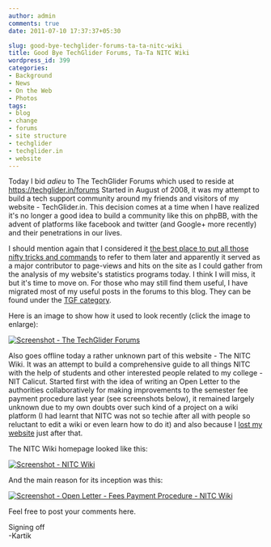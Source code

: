 ```yaml
---
author: admin
comments: true
date: 2011-07-10 17:37:37+05:30

slug: good-bye-techglider-forums-ta-ta-nitc-wiki
title: Good Bye TechGlider Forums, Ta-Ta NITC Wiki
wordpress_id: 399
categories:
- Background
- News
- On the Web
- Photos
tags:
- blog
- change
- forums
- site structure
- techglider
- techglider.in
- website
---
```


Today I bid _adieu_ to The TechGlider Forums which used to reside at https://techglider.in/forums Started in August of 2008, it was my attempt to build a tech support community around my friends and visitors of my website - TechGlider.in. This decision comes at a time when I have realized it's no longer a good idea to build a community like this on phpBB, with the advent of platforms like facebook and twitter (and Google+ more recently) and their penetrations in our lives.

I should mention again that I considered it [the best place to put all those nifty tricks and commands](/post/2011/03/13/and-we-are-back/) to refer to them later and apparently it served as a major contributor to page-views and hits on the site as I could gather from the analysis of my website's statistics programs today. I think I will miss, it but it's time to move on. For those who may still find them useful, I have migrated most of my useful posts in the forums to this blog. They can be found under the [TGF category](/categories/tgf/).

Here is an image to show how it used to look recently (click the image to enlarge):


[![Screenshot - The TechGlider Forums](https://techglider.in/kartik/blog/wp-content/uploads/2011/07/Screenshot-The-TechGlider-Forums-212x300.png)](https://techglider.in/kartik/blog/wp-content/uploads/2011/07/Screenshot-The-TechGlider-Forums.png)


Also goes offline today a rather unknown part of this website - The NITC Wiki. It was an attempt to build a comprehensive guide to all things NITC with the help of students and other interested people related to my college - NIT Calicut. Started first with the idea of writing an Open Letter to the authorities collaboratively for making improvements to the semester fee payment procedure last year (see screenshots below), it remained largely unknown due to my own doubts over such kind of a project on a wiki platform (I had learnt that NITC was not so techie after all with people so reluctant to edit a wiki or even learn how to do it) and also because I [lost my website](/post/2011/03/13/and-we-are-back/) just after that.

The NITC Wiki homepage looked like this:


[![Screenshot - NITC Wiki](https://techglider.in/kartik/blog/wp-content/uploads/2011/07/Screenshot-NITC-Wiki-Mozilla-Firefox-300x284.png)](https://techglider.in/kartik/blog/wp-content/uploads/2011/07/Screenshot-NITC-Wiki-Mozilla-Firefox.png)


And the main reason for its inception was this:


[![Screenshot - Open Letter - Fees Payment Procedure - NITC Wiki](https://techglider.in/kartik/blog/wp-content/uploads/2011/07/Screenshot-Open-Letter-Fees-Payment-Procedure-NITC-Wiki-Mozilla-Firefox-272x300.png)](https://techglider.in/kartik/blog/wp-content/uploads/2011/07/Screenshot-Open-Letter-Fees-Payment-Procedure-NITC-Wiki-Mozilla-Firefox.png)


Feel free to post your comments here.

Signing off  
-Kartik
